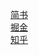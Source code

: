 [简书](https://www.jianshu.com/p/5638310fbef0)<br/>
[掘金](https://juejin.im/post/5a7efdba5188257a654cd1bc)<br/>
[知乎](https://zhuanlan.zhihu.com/p/33753427)